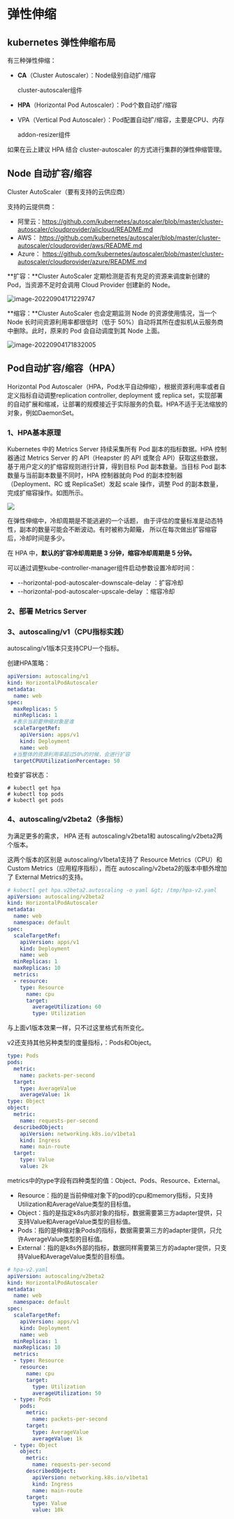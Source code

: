 # 弹性伸缩

## kubernetes 弹性伸缩布局

有三种弹性伸缩：

- **CA**（Cluster Autoscaler）：Node级别自动扩/缩容

  cluster-autoscaler组件

- **HPA**（Horizontal Pod Autoscaler）：Pod个数自动扩/缩容

- VPA（Vertical Pod Autoscaler）：Pod配置自动扩/缩容，主要是CPU、内存

  addon-resizer组件

如果在云上建议 HPA 结合 cluster-autoscaler 的方式进行集群的弹性伸缩管理。

## Node 自动扩容/缩容

Cluster AutoScaler（要有支持的云供应商）

支持的云提供商：

- 阿里云：<https://github.com/kubernetes/autoscaler/blob/master/cluster-autoscaler/cloudprovider/alicloud/README.md>
- AWS： <https://github.com/kubernetes/autoscaler/blob/master/cluster-autoscaler/cloudprovider/aws/README.md>
- Azure： <https://github.com/kubernetes/autoscaler/blob/master/cluster-autoscaler/cloudprovider/azure/README.md>

**扩容：**Cluster AutoScaler 定期检测是否有充足的资源来调度新创建的 Pod，当资源不足时会调用 Cloud Provider 创建新的 Node。

![image-20220904171229747](assets/image-20220904171229747.png)

**缩容：**Cluster AutoScaler 也会定期监测 Node 的资源使用情况，当一个 Node 长时间资源利用率都很低时（低于 50%）自动将其所在虚拟机从云服务商中删除。此时，原来的 Pod 会自动调度到其 Node 上面。

![image-20220904171832005](assets/image-20220904171832005.png)

## Pod自动扩容/缩容（HPA）

Horizontal Pod Autoscaler（HPA，Pod水平自动伸缩），根据资源利用率或者自定义指标自动调整replication controller, deployment 或 replica set，实现部署的自动扩展和缩减，让部署的规模接近于实际服务的负载。HPA不适于无法缩放的对象，例如DaemonSet。

### 1、HPA基本原理

Kubernetes 中的 Metrics Server 持续采集所有 Pod 副本的指标数据。HPA 控制器通过 Metrics Server 的 API（Heapster 的 API 或聚合 API）获取这些数据，基于用户定义的扩缩容规则进行计算，得到目标 Pod 副本数量。当目标 Pod 副本数量与当前副本数量不同时，HPA 控制器就向 Pod 的副本控制器（Deployment、RC 或 ReplicaSet）发起 scale 操作，调整 Pod 的副本数量，完成扩缩容操作。如图所示。

<img src="https://k8s-1252881505.cos.ap-beijing.myqcloud.com/k8s-2/hpa-2.png" />

在弹性伸缩中，冷却周期是不能逃避的一个话题， 由于评估的度量标准是动态特性，副本的数量可能会不断波动。有时被称为颠簸， 所以在每次做出扩容缩容后，冷却时间是多少。

在 HPA 中，**默认的扩容冷却周期是 3 分钟，缩容冷却周期是 5 分钟。**

可以通过调整kube-controller-manager组件启动参数设置冷却时间：

- --horizontal-pod-autoscaler-downscale-delay ：扩容冷却
- --horizontal-pod-autoscaler-upscale-delay ：缩容冷却

### 2、部署 Metrics Server

### 3、autoscaling/v1（CPU指标实践）

autoscaling/v1版本只支持CPU一个指标。

创建HPA策略：

```yaml
apiVersion: autoscaling/v1
kind: HorizontalPodAutoscaler
metadata:
  name: web
spec:
  maxReplicas: 5
  minReplicas: 1
  #表示当前要伸缩对象是谁
  scaleTargetRef:
    apiVersion: apps/v1
    kind: Deployment
    name: web
  #当整体的资源利用率超过50%的时候，会进行扩容
  targetCPUUtilizationPercentage: 50
```

检查扩容状态：

```
# kubectl get hpa
# kubectl top pods
# kubectl get pods
```

### 4、autoscaling/v2beta2（多指标）

为满足更多的需求， HPA 还有 autoscaling/v2beta1和 autoscaling/v2beta2两个版本。

这两个版本的区别是 autoscaling/v1beta1支持了 Resource Metrics（CPU）和 Custom Metrics（应用程序指标），而在 autoscaling/v2beta2的版本中额外增加了 External Metrics的支持。

```yaml
# kubectl get hpa.v2beta2.autoscaling -o yaml &gt; /tmp/hpa-v2.yaml
apiVersion: autoscaling/v2beta2
kind: HorizontalPodAutoscaler
metadata:
  name: web
  namespace: default
spec:
  scaleTargetRef:
    apiVersion: apps/v1
    kind: Deployment
    name: web
  minReplicas: 1
  maxReplicas: 10
  metrics:
  - resource:
    type: Resource
      name: cpu
      target:
        averageUtilization: 60
        type: Utilization
```

与上面v1版本效果一样，只不过这里格式有所变化。

v2还支持其他另种类型的度量指标，：Pods和Object。

```yaml
type: Pods
pods:
  metric:
    name: packets-per-second
  target:
    type: AverageValue
    averageValue: 1k
type: Object
object:
  metric:
    name: requests-per-second
  describedObject:
    apiVersion: networking.k8s.io/v1beta1
    kind: Ingress
    name: main-route
  target:
    type: Value
    value: 2k
```

metrics中的type字段有四种类型的值：Object、Pods、Resource、External。

- Resource：指的是当前伸缩对象下的pod的cpu和memory指标，只支持Utilization和AverageValue类型的目标值。
- Object：指的是指定k8s内部对象的指标，数据需要第三方adapter提供，只支持Value和AverageValue类型的目标值。
- Pods：指的是伸缩对象Pods的指标，数据需要第三方的adapter提供，只允许AverageValue类型的目标值。
- External：指的是k8s外部的指标，数据同样需要第三方的adapter提供，只支持Value和AverageValue类型的目标值。

```yaml
# hpa-v2.yaml
apiVersion: autoscaling/v2beta2
kind: HorizontalPodAutoscaler
metadata:
  name: web
  namespace: default
spec:
  scaleTargetRef:
    apiVersion: apps/v1
    kind: Deployment
    name: web
  minReplicas: 1
  maxReplicas: 10
  metrics:
  - type: Resource
    resource:
      name: cpu
      target:
        type: Utilization
        averageUtilization: 50
  - type: Pods
    pods:
      metric:
        name: packets-per-second
      target:
        type: AverageValue
        averageValue: 1k
  - type: Object
    object:
      metric:
        name: requests-per-second
      describedObject:
        apiVersion: networking.k8s.io/v1beta1
        kind: Ingress
        name: main-route
      target:
        type: Value
        value: 10k
```

